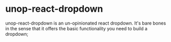 # unop-react-dropdown

unop-react-dropdown is an un-opinionated react dropdown. It's bare bones in the sense that it offers the basic functionality you need to build a dropdown;
